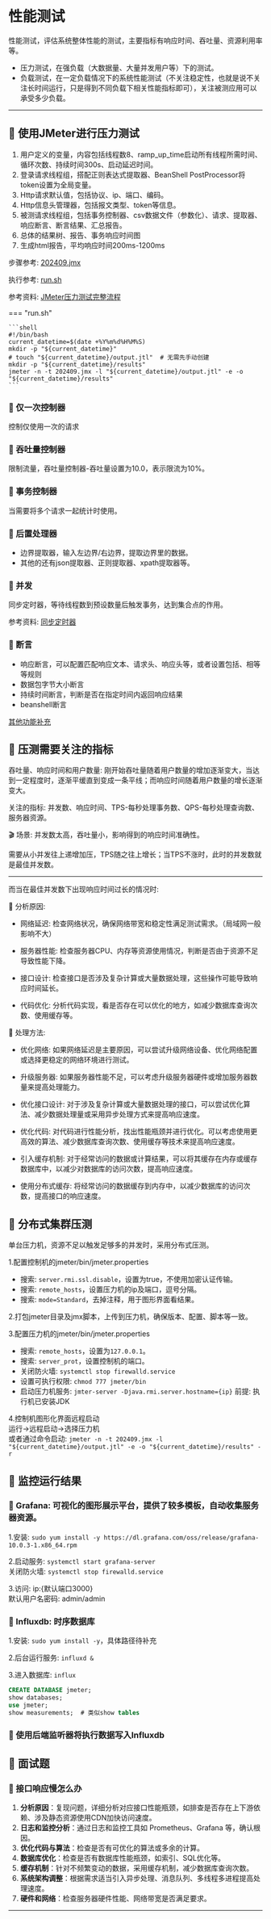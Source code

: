 # 性能测试

性能测试，评估系统整体性能的测试，主要指标有响应时间、吞吐量、资源利用率等。

* 压力测试，在强负载（大数据量、大量并发用户等）下的测试。
* 负载测试，在一定负载情况下的系统性能测试（不关注稳定性，也就是说不关注长时间运行，只是得到不同负载下相关性能指标即可），关注被测应用可以承受多少负载。

---

## 📌 使用JMeter进行压力测试

1. 用户定义的变量，内容包括线程数8、ramp_up_time启动所有线程所需时间、循环次数、持续时间300s、启动延迟时间。
2. 登录请求线程组，搭配正则表达式提取器、BeanShell PostProcessor将token设置为全局变量。
3. Http请求默认值，包括协议、ip、端口、编码。
4. Http信息头管理器，包括报文类型、token等信息。
5. 被测请求线程组，包括事务控制器、csv数据文件（参数化）、请求、提取器、响应断言、断言结果、汇总报告。
6. 总体的结果树、报告、事务响应时间图
7. 生成html报告，平均响应时间200ms-1200ms

步骤参考: [202409.jmx](performance/202409.jmx)

执行参考: [run.sh](performance/run.sh)

参考资料: [JMeter压力测试完整流程](https://blog.csdn.net/m0_47747596/article/details/131658904)

=== "run.sh"
    
    ```shell
    #!/bin/bash
    current_datetime=$(date +%Y%m%d%H%M%S)
    mkdir -p "${current_datetime}"
    # touch "${current_datetime}/output.jtl"  # 无需先手动创建
    mkdir -p "${current_datetime}/results"
    jmeter -n -t 202409.jmx -l "${current_datetime}/output.jtl" -e -o "${current_datetime}/results"
    ```

### 🚁 仅一次控制器

控制仅使用一次的请求

### 🚁 吞吐量控制器

限制流量，吞吐量控制器-吞吐量设置为10.0，表示限流为10%。

### 🚁 事务控制器

当需要将多个请求一起统计时使用。

### 🚁 后置处理器

* 边界提取器，输入左边界/右边界，提取边界里的数据。
* 其他的还有json提取器、正则提取器、xpath提取器等。

### 🚁 并发

同步定时器，等待线程数到预设数量后触发事务，达到集合点的作用。

参考资料: [同步定时器](https://zhuanlan.zhihu.com/p/594119162?utm_id=0)

### 🚁 断言

* 响应断言，可以配置匹配响应文本、请求头、响应头等，或者设置包括、相等等规则
* 数据包字节大小断言
* 持续时间断言，判断是否在指定时间内返回响应结果
* beanshell断言

[其他功能补充](../utils/jmeter_notes.md)

## 📌 压测需要关注的指标

吞吐量、响应时间和用户数量: 刚开始吞吐量随着用户数量的增加逐渐变大，当达到一定程度时，逐渐平缓直到变成一条平线；而响应时间随着用户数量的增长逐渐变大。

关注的指标: 并发数、响应时间、TPS-每秒处理事务数、QPS-每秒处理查询数、服务器资源。

🎬 场景: 并发数太高，吞吐量小，影响得到的响应时间准确性。

需要从小并发往上递增加压，TPS随之往上增长；当TPS不涨时，此时的并发数就是最佳并发数。

---

而当在最佳并发数下出现响应时间过长的情况时:

🤔 分析原因:

* 网络延迟: 检查网络状况，确保网络带宽和稳定性满足测试需求。（局域网一般影响不大）

* 服务器性能: 检查服务器CPU、内存等资源使用情况，判断是否由于资源不足导致性能下降。

* 接口设计: 检查接口是否涉及复杂计算或大量数据处理，这些操作可能导致响应时间延长。

* 代码优化: 分析代码实现，看是否存在可以优化的地方，如减少数据库查询次数、使用缓存等。

🔎 处理方法:

* 优化网络: 如果网络延迟是主要原因，可以尝试升级网络设备、优化网络配置或选择更稳定的网络环境进行测试。

* 升级服务器: 如果服务器性能不足，可以考虑升级服务器硬件或增加服务器数量来提高处理能力。

* 优化接口设计: 对于涉及复杂计算或大量数据处理的接口，可以尝试优化算法、减少数据处理量或采用异步处理方式来提高响应速度。

* 优化代码: 对代码进行性能分析，找出性能瓶颈并进行优化。可以考虑使用更高效的算法、减少数据库查询次数、使用缓存等技术来提高响应速度。

* 引入缓存机制: 对于经常访问的数据或计算结果，可以将其缓存在内存或缓存数据库中，以减少对数据库的访问次数，提高响应速度。

* 使用分布式缓存: 将经常访问的数据缓存到内存中，以减少数据库的访问次数，提高接口的响应速度。

## 📌 分布式集群压测

单台压力机，资源不足以触发足够多的并发时，采用分布式压测。

1.配置控制机的jmeter/bin/jmeter.properties

* 搜索: `server.rmi.ssl.disable`，设置为true，不使用加密认证传输。
* 搜索: `remote_hosts`，设置压力机的ip及端口，逗号分隔。
* 搜索: `mode=Standard`，去掉注释，用于图形界面看结果。

2.打包jmeter目录及jmx脚本，上传到压力机，确保版本、配置、脚本等一致。

3.配置压力机的jmeter/bin/jmeter.properties

* 搜索: `remote_hosts`，设置为`127.0.0.1`。
* 搜索: `server_prot`，设置控制机的端口。
* 关闭防火墙: `systemctl stop firewalld.service`
* 设置可执行权限: `chmod 777 jmeter/bin`
* 启动压力机服务: `jmter-server -Djava.rmi.server.hostname={ip}`
前提: 执行机已安装JDK

4.控制机图形化界面远程启动  
运行->远程启动->选择压力机  
或者通过命令启动: `jmeter -n -t 202409.jmx -l "${current_datetime}/output.jtl" -e -o "${current_datetime}/results" -r`

## 📌 监控运行结果

### 🚁 Grafana: 可视化的图形展示平台，提供了较多模板，自动收集服务器资源。

1.安装: `sudo yum install -y https://dl.grafana.com/oss/release/grafana-10.0.3-1.x86_64.rpm`

2.启动服务: `systemctl start grafana-server`  
关闭防火墙: `systemctl stop firewalld.service`

3.访问: ip:{默认端口3000}  
默认用户名密码: admin/admin

### 🚁 Influxdb: 时序数据库

1.安装: `sudo yum install -y`，具体路径待补充

2.后台运行服务: `influxd &`

3.进入数据库: `influx`  

```sql
CREATE DATABASE jmeter;
show databases;
use jmeter;
show measurements;  # 类似show tables
```

### 🚁 使用后端监听器将执行数据写入Influxdb

## 📌 面试题

### 🚁 接口响应慢怎么办

1. **分析原因**：复现问题，详细分析对应接口性能瓶颈，如排查是否存在上下游依赖、涉及静态资源使用CDN加快访问速度。
2. **日志和监控分析**：通过日志和监控工具如 Prometheus、Grafana 等，确认根因。
3. **优化代码与算法**：检查是否有可优化的算法或多余的计算。
4. **数据库优化**：检查是否有数据库性能瓶颈，如索引、SQL优化等。
5. **缓存机制**：针对不频繁变动的数据，采用缓存机制，减少数据库查询次数。
6. **系统架构调整**：根据需求适当引入异步处理、消息队列、多线程多进程提高处理速度。
7. **硬件和网络**：检查服务器硬件性能、网络带宽是否满足要求。
 
---




